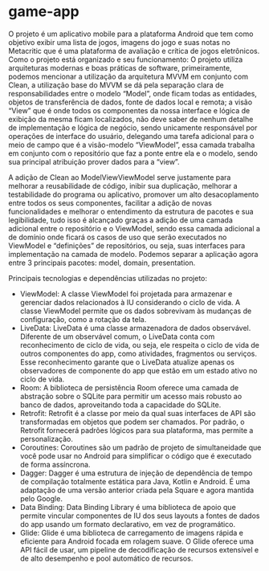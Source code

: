 # game-app

O projeto é um aplicativo mobile para a plataforma Android que tem como objetivo exibir uma lista de jogos, imagens do jogo e suas notas no Metacritic que é uma plataforma de avaliação e crítica de jogos eletrônicos.
Como o projeto está organizado e seu funcionamento:
O projeto utiliza arquiteturas modernas e boas práticas de software, primeiramente, podemos mencionar a utilização da arquitetura MVVM em conjunto com Clean, a utilização base do MVVM se dá pela separação clara de responsabilidades entre o modelo “Model”, onde ficam todas as entidades, objetos de transferência de dados, fonte de dados local e remota; a visão “View” que é onde todos os componentes da nossa interface e lógica de exibição da mesma ficam localizados, não deve saber de nenhum detalhe de implementação e lógica de negócio, sendo unicamente responsável por operações de interface do usuário, delegando uma tarefa adicional para o meio de campo que é a visão-modelo “ViewModel”, essa camada trabalha em conjunto com o repositório que faz a ponte entre ela e o modelo, sendo sua principal atribuição prover dados para a “view”.

A adição de Clean ao ModelViewViewModel serve justamente para melhorar a reusabilidade de código, inibir sua duplicação, melhorar a testabilidade do programa ou aplicativo, promover um alto desacoplamento entre todos os seus componentes, facilitar a adição de novas funcionalidades e melhorar o entendimento da estrutura de pacotes e sua legibilidade, tudo isso é alcançado graças a adição de uma camada adicional entre o repositório e o ViewModel, sendo essa camada adicional a de domínio onde ficará os casos de uso que serão executados no ViewModel e “definições” de repositórios, ou seja, suas interfaces para implementação na camada de modelo. Podemos separar a aplicação agora entre 3 principais pacotes: model, domain, presentation.

Principais tecnologias e dependências utilizadas no projeto:
* ViewModel: A classe ViewModel foi projetada para armazenar e gerenciar dados relacionados à IU considerando o ciclo de vida. A classe ViewModel permite que os dados sobrevivam às mudanças de configuração, como a rotação da tela.
* LiveData: LiveData é uma classe armazenadora de dados observável. Diferente de um observável comum, o LiveData conta com reconhecimento de ciclo de vida, ou seja, ele respeita o ciclo de vida de outros componentes do app, como atividades, fragmentos ou serviços. Esse reconhecimento garante que o LiveData atualize apenas os observadores de componente do app que estão em um estado ativo no ciclo de vida.
* Room: A biblioteca de persistência Room oferece uma camada de abstração sobre o SQLite para permitir um acesso mais robusto ao banco de dados, aproveitando toda a capacidade do SQLite. 
* Retrofit: Retrofit é a classe por meio da qual suas interfaces de API são transformadas em objetos que podem ser chamados. Por padrão, o Retrofit fornecerá padrões lógicos para sua plataforma, mas permite a personalização.
* Coroutines: Coroutines são um padrão de projeto de simultaneidade que você pode usar no Android para simplificar o código que é executado de forma assíncrona.
* Dagger: Dagger é uma estrutura de injeção de dependência de tempo de compilação totalmente estática para Java, Kotlin e Android. É uma adaptação de uma versão anterior criada pela Square e agora mantida pelo Google.
* Data Binding: Data Binding Library é uma biblioteca de apoio que permite vincular componentes de IU dos seus layouts a fontes de dados do app usando um formato declarativo, em vez de programático.
* Glide: Glide é uma biblioteca de carregamento de imagens rápida e eficiente para Android focada em rolagem suave. O Glide oferece uma API fácil de usar, um pipeline de decodificação de recursos extensível e de alto desempenho e pool automático de recursos.
